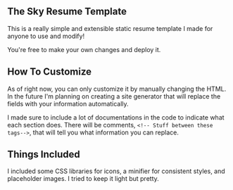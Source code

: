 ## The Sky Resume Template
This is a really simple and extensible static resume template I made for anyone to use and modify!

You're free to make your own changes and deploy it.

## How To Customize
As of right now, you can only customize it by manually changing the HTML. In the future I'm planning on creating a site generator that will replace the fields with your information automatically.

I made sure to include a lot of documentations in the code to indicate what each section does. There will be comments, `<!-- Stuff between these tags-->`, that will tell you what information you can replace.

## Things Included
I included some CSS libraries for icons, a minifier for consistent styles, and placeholder images. I tried to keep it light but pretty. 
